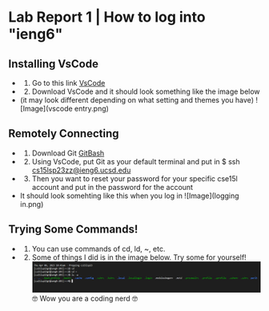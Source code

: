 # Lab Report 1 | How to log into "ieng6"
## Installing VsCode
- 1) Go to this link [VsCode](https://code.visualstudio.com/) 
- 2) Download VsCode and it should look something like the image below 
- (it may look different depending on what setting and themes you have)
![Image](vscode entry.png)
## Remotely Connecting
- 1) Download Git [GitBash](https://gitforwindows.org/)
- 2) Using VsCode, put Git as your default terminal and put in $ ssh cs15lsp23zz@ieng6.ucsd.edu
- 3) Then you want to reset your password for your specific cse15l account and put in the password for the account
- It should look somehting like this when you log in
![Image](logging in.png)
## Trying Some Commands!
- 1) You can use commands of cd, ld, ~, etc.
- 2) Some of things I did is in the image below. Try some for yourself!
![Image](exampleCode.png)
🤓 Wow you are a coding nerd 🤓
